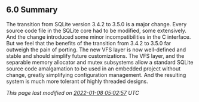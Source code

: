 ## 6\.0 Summary


 The transition from SQLite version 3\.4\.2 to 3\.5\.0 is a major change.
 Every source code file in the SQLite core had to be modified, some
 extensively. And the change introduced some minor incompatibilities
 in the C interface. But we feel that the benefits of the transition
 from 3\.4\.2 to 3\.5\.0 far outweigh the pain of porting. The new
 VFS layer is now well\-defined and stable and should simplify future
 customizations. The VFS layer, and the separable memory allocator
 and mutex subsystems allow a standard SQLite source code amalgamation
 to be used in an embedded project without change, greatly simplifying
 configuration management. And the resulting system is much more
 tolerant of highly threaded designs.



*This page last modified on [2022\-01\-08 05:02:57](https://sqlite.org/docsrc/honeypot) UTC* 


